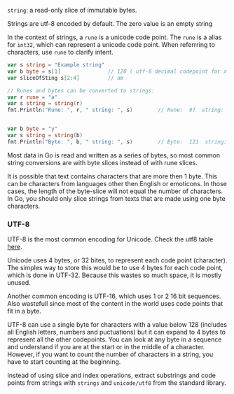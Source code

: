 `string`: a read-only slice of immutable bytes. 

Strings are utf-8 encoded by default. The zero value is an empty string

In the context of strings, a `rune` is a unicode code point. The `rune` is a alias for `int32`, which can represent a unicode code point. When referrring to characters, use `rune` to clarify intent.

```go
var s string = "Example string"
var b byte = s[1]               // 120 ( utf-8 decimal codepoint for x is 120)
var sliceOfSting s[2:4]         // am

// Runes and bytes can be converted to strings:
var r rune = "a"
var s string = string(r)
fmt.Println("Rune: ", r, " string: ", s)        // Rune:  97  string:  a


var b byte = "y"
var s string = string(b)
fmt.Println("Byte: ", b, " string: ", s)        // Byte:  121  string:  y
```

Most data in Go is read and written as a series of bytes, so most common string conversions are with byte slices instead of with rune slices.



It is possible that text contains characters that are more then 1 byte. This can be characters from languages other then English or emoticons. In those cases, the length of the byte-slice will not equal the number of characters. In Go, you should only slice strings from texts that are made using one byte characters.


### UTF-8

UTF-8 is the most common encoding for Unicode. Check the utf8 table [here](https://www.utf8-chartable.de/unicode-utf8-table.pl?utf8=dec).

Unicode uses 4 bytes, or 32 bites, to represent each code point (character). The simples way to store this would be to use 4 bytes for each code point, which is done in UTF-32. Because this wastes so much space, it is mostly unused.

Another common encoding is UTF-16, which uses 1 or 2 16 bit sequences. Also wastefull since most of the content in the world uses code points that fit in a byte.

UTF-8 can use a single byte for characters with a value below 128 (includes all English letters, numbers and puctuations) but it can expand to 4 bytes to represent all the other codepoints. You can look at any byte in a sequence and understand if you are at the start or in the middle of a character. However, if you want to count the number of characters in a string, you have to start counting at the beginning.

Instead of using slice and index operations, extract substrings and code points from strings with `strings` and `unicode/utf8` from the standard library.